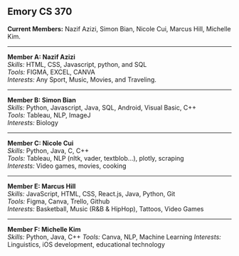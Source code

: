 
## Emory CS 370
**Current Members:** Nazif Azizi, Simon Bian, Nicole Cui, Marcus Hill, Michelle Kim.

---

**Member A: Nazif Azizi**  
*Skills:* HTML, CSS, Javascript, python, and SQL  
*Tools:* FIGMA, EXCEL, CANVA  
*Interests:* Any Sport, Music, Movies, and Traveling.

---

**Member B: Simon Bian**  
*Skills:* Python, Javascript, Java, SQL, Android, Visual Basic, C++  
*Tools:*  Tableau, NLP, ImageJ  
*Interests:* Biology  

---

**Member C: Nicole Cui**  
*Skills:*  Python, Java, C, C++  
*Tools:*  Tableau, NLP (nltk, vader, textblob...), plotly, scraping  
*Interests:*  Video games, movies, cooking  

---

**Member E: Marcus Hill**  
*Skills:* JavaScript, HTML, CSS, React.js, Java, Python, Git  
*Tools:* Figma, Canva, Trello, Github  
*Interests:* Basketball, Music (R&B & HipHop), Tattoos, Video Games

---

**Member F: Michelle Kim**  
*Skills:* Python, Java, C++
*Tools:* Canva, NLP, Machine Learning
*Interests:* Linguistics, iOS development, educational technology
